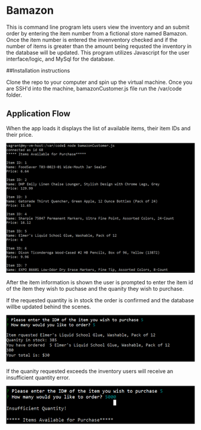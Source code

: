 # Bamazon
This is command line program lets users view the inventory and an submit order by entering the item number from a fictional store named Bamazon. Once the item number is entered the invenventory checked and if the number of items is greater than the amount being requsted the inventory in the database will be updated.  This program utilizes Javascript for the user interface/logic, and MySql for the database.

##Installation instructions

Clone the repo to your computer and spin up the virtual machine.   Once you are SSH'd into the machine, bamazonCustomer.js file run the /var/code folder.

##  Application Flow

When the app loads it displays the list of available items, their item IDs and their price.

![screen one](code/images/bamazon%20inventory%20screen.PNG)

After the item information is shown the user is prompted to enter the item id of the item they wish to puchase and the quanity they wish to purchase.

If the requested quantity is in stock the order is confirmed and the database willbe updated behind the scenes.

![screen two](code/images/instockorder.PNG)

If the quanity requested exceeds the inventory users will receive an insufficient quantity error.

![screen three](code/images/insufficient.PNG)




    

